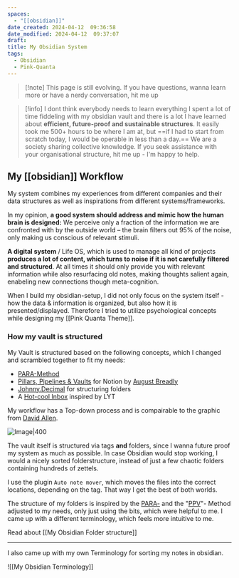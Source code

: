 ```yaml
---
spaces:
  - "[[obsidian]]"
date_created: 2024-04-12  09:36:58
date_modified: 2024-04-12  09:37:07
draft: 
title: My Obsidian System
tags:
  - Obsidian
  - Pink-Quanta
---
```


> [!note] This page is still evolving. If you have questions, wanna learn more or have a nerdy conversation, hit me up

> [!info]  I dont think everybody needs to learn everything 
> I spent a lot of time fiddeling with my obsidian vault and there is a lot I have learned about **efficient, future-proof and sustainable structures**.
> It easily took me 500+ hours to be where I am at, but ==if I had to start from scratch today, I would be operable in less than a day.==
> We are a society sharing collective knowledge. If you seek assistance with your organisational structure, hit me up - I'm happy to help.
>
## My [[obsidian]] Workflow

My system combines my experiences from different companies and their data structures as well as inspirations from different systems/frameworks.

In my opinion, **a good system should address and mimic how the human brain is designed:**
We perceive only a fraction of the information we are confronted with by the outside world – the brain filters out 95% of the noise, only making us conscious of relevant stimuli.

**A digital system** / Life OS, which is used to manage all kind of projects **produces a lot of content, which turns to noise if it is not carefully filtered and structured**.
At all times it should only provide you with relevant information while also resurfacing old notes, making thoughts salient again, enabeling new connections though meta-cognition.

When I build my obsidian-setup, I did not only focus on the system itself - how the data & information is organized, but also how it is presented/displayed. Therefore I tried to utilize psychological concepts while designing my [[Pink Quanta Theme]].

### How my vault is structured

My Vault is structured based on the following concepts, which I changed and scrambled together to fit my needs: 

- [PARA-Method](https://mattgiaro.com/para-obsidian/)
- [Pillars, Pipelines & Vaults](https://www.youtube.com/watch?v=d93SGaf82OM) for Notion by [August Breadly](https://www.yearzero.io/notion-life-design)
- [Johnny.Decimal](https://johnnydecimal.com/) for structuring folders 
- A [Hot-cool Inbox](https://notes.linkingyourthinking.com/Atlas/Inbox) inspired by LYT 


My workflow has a Top-down process and is compairable to the graphic from [David Allen](davidco.com).

![Image|400](https://www.ssp.sh/blog/pkm-workflow-for-a-deeper-life/GTD-getting-things-done-workflow.png)



The vault itself is structured via tags **and** folders, since I wanna future proof my system as much as possible. In case Obsidian would stop working, I would a nicely sorted folderstructure, instead of just a few chaotic folders containing hundreds of zettels.

I use the plugin `Auto note mover`, which moves the files into the correct locations, depending on the tag. That way I get the best of both worlds.


The structure of my folders is inspired by the [PARA-](https://mattgiaro.com/para-obsidian/) and the "[PPV](https://www.yearzero.io/notion-life-design)"- Method adjusted to my needs, only just using the bits, which were helpful to me.
I came up with a different terminology, which feels more intuitive to me.

Read about [[My Obsidian Folder structure]]


---
I also came up with my own Terminology for sorting my notes in obsidian.


![[My Obsidian Terminology]]